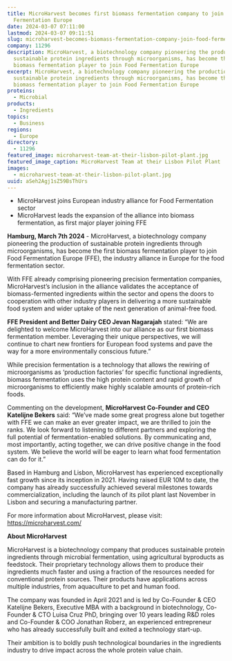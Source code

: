 ```yaml
---
title: MicroHarvest becomes first biomass fermentation company to join Food
  Fermentation Europe
date: 2024-03-07 07:11:00
lastmod: 2024-03-07 09:11:51
slug: microharvest-becomes-biomass-fermentation-company-join-food-fermentation-europe
company: 11296
description: MicroHarvest, a biotechnology company pioneering the production of
  sustainable protein ingredients through microorganisms, has become the first
  biomass fermentation player to join Food Fermentation Europe
excerpt: MicroHarvest, a biotechnology company pioneering the production of
  sustainable protein ingredients through microorganisms, has become the first
  biomass fermentation player to join Food Fermentation Europe
proteins:
  - Microbial
products:
  - Ingredients
topics:
  - Business
regions:
  - Europe
directory:
  - 11296
featured_image: microharvest-team-at-their-lisbon-pilot-plant.jpg
featured_image_caption: MicroHarvest Team at their Lisbon Pilot Plant
images:
  - microharvest-team-at-their-lisbon-pilot-plant.jpg
uuid: aSeh2Agj1sZ59BsThUrs
---
```

* MicroHarvest joins European industry alliance for Food Fermentation sector
* MicroHarvest leads the expansion of the alliance into biomass fermentation, as first major player joining FFE

**Hamburg, March 7th 2024** - MicroHarvest, a biotechnology company pioneering the production of sustainable protein ingredients through microorganisms, has become the first biomass fermentation player to join Food Fermentation Europe (FFE), the industry alliance in Europe for the food fermentation sector.

With FFE already comprising pioneering precision fermentation companies, MicroHarvest’s inclusion in the alliance validates the acceptance of biomass-fermented ingredients within the sector and opens the doors to cooperation with other industry players in delivering a more sustainable food system and wider uptake of the next generation of animal-free food.

**FFE President and Better Dairy CEO Jevan Nagarajah** stated: “We are delighted to welcome MicroHarvest into our alliance as our first biomass fermentation member. Leveraging their unique perspectives, we will continue to chart new frontiers for European food systems and pave the way for a more environmentally conscious future.”

While precision fermentation is a technology that allows the rewiring of microorganisms as ‘production factories’ for specific functional ingredients, biomass fermentation uses the high protein content and rapid growth of microorganisms to efficiently make highly scalable amounts of protein-rich foods.

Commenting on the development, **MicroHarvest Co-Founder and CEO Katelijne Bekers** said: “We’ve made some great progress alone but together with FFE we can make an ever greater impact, we are thrilled to join the ranks. We look forward to listening to different partners and exploring the full potential of fermentation-enabled solutions. By communicating and, most importantly, acting together, we can drive positive change in the food system. We believe the world will be eager to learn what food fermentation can do for it.”

Based in Hamburg and Lisbon, MicroHarvest has experienced exceptionally fast growth since its inception in 2021. Having raised EUR 10M to date, the company has already successfully achieved several milestones towards commercialization, including the launch of its pilot plant last November in Lisbon and securing a manufacturing partner.

For more information about MicroHarvest, please visit: <https://microharvest.com/> 

**About MicroHarvest**

MicroHarvest is a biotechnology company that produces sustainable protein ingredients through microbial fermentation, using agricultural byproducts as feedstock. Their proprietary technology allows them to produce their ingredients much faster and using a fraction of the resources needed for conventional protein sources. Their products have applications across multiple industries, from aquaculture to pet and human food.

The company was founded in April 2021 and is led by Co-Founder & CEO Katelijne Bekers, Executive MBA with a background in biotechnology, Co-Founder & CTO Luisa Cruz PhD, bringing over 10 years leading R&D roles and Co-Founder & COO Jonathan Roberz, an experienced entrepreneur who has already successfully built and exited a technology start-up.

Their ambition is to boldly push technological boundaries in the ingredients industry to drive impact across the whole protein value chain.
